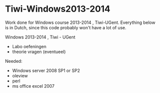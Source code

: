 Tiwi-Windows2013-2014
=====================

Work done for Windows course 2013-2014 , Tiwi-UGent.
Everything below is in Dutch, since this code probably won't have a lot of use.

Windows 2013-2014 , Tiwi - UGent
* Labo oefeningen
* theorie vragen (eventueel)

Needed:
* Windows server 2008 SP1 or SP2
* oleview
* perl
* ms office excel 2007